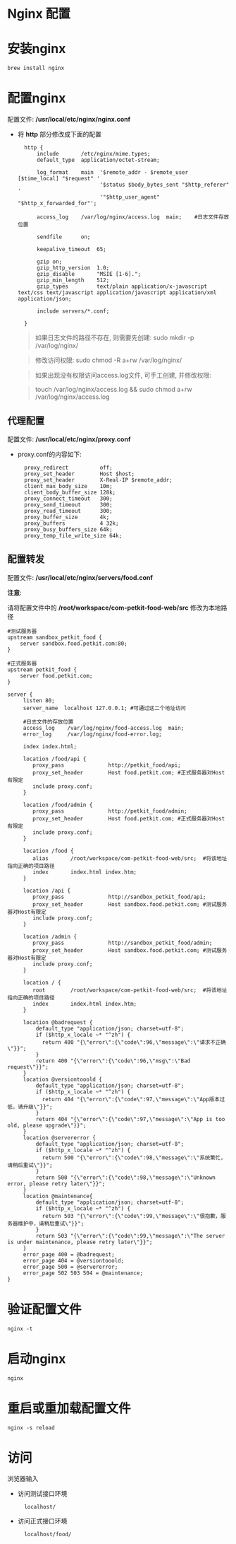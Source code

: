 Nginx 配置
==================


# 安装nginx

    brew install nginx

# 配置nginx

配置文件: **/usr/local/etc/nginx/nginx.conf**

+ 将 __http__ 部分修改成下面的配置

        http {
            include       /etc/nginx/mime.types;
            default_type  application/octet-stream;
        
            log_format    main  '$remote_addr - $remote_user [$time_local] "$request" '
                                '$status $body_bytes_sent "$http_referer" '
                                '"$http_user_agent" "$http_x_forwarded_for"';
        
            access_log    /var/log/nginx/access.log  main;    #日志文件存放位置
        
            sendfile      on;
        
            keepalive_timeout  65;
        
            gzip on;
            gzip_http_version  1.0;
            gzip_disable       "MSIE [1-6].";
            gzip_min_length    512;
            gzip_types         text/plain application/x-javascript text/css text/javascript application/javascript application/xml application/json;
        
            include servers/*.conf;
        
        }

    > 如果日志文件的路径不存在, 则需要先创建: sudo mkdir -p /var/log/nginx/
    
    > 修改访问权限: sudo chmod -R a+rw /var/log/nginx/
    
    > 如果出现没有权限访问access.log文件, 可手工创建, 并修改权限:
     
    > touch /var/log/nginx/access.log && sudo chmod a+rw /var/log/nginx/access.log

## 代理配置

配置文件: **/usr/local/etc/nginx/proxy.conf**

+ proxy.conf的内容如下:

        proxy_redirect          off;
        proxy_set_header        Host $host;
        proxy_set_header        X-Real-IP $remote_addr;
        client_max_body_size    10m;
        client_body_buffer_size 128k;
        proxy_connect_timeout   300;
        proxy_send_timeout      300;
        proxy_read_timeout      300;
        proxy_buffer_size       4k;
        proxy_buffers           4 32k;
        proxy_busy_buffers_size 64k;
        proxy_temp_file_write_size 64k;

## 配置转发

配置文件: **/usr/local/etc/nginx/servers/food.conf**

**注意**: 

请将配置文件中的 **/root/workspace/com-petkit-food-web/src** 修改为本地路径

    #测试服务器
    upstream sandbox_petkit_food {
        server sandbox.food.petkit.com:80;
    }
    
    #正式服务器
    upstream petkit_food {
        server food.petkit.com;
    }
    
    server {
         listen 80;
         server_name  localhost 127.0.0.1; #可通过这二个地址访问
         
         #日志文件的存放位置
         access_log    /var/log/nginx/food-access.log  main;
         error_log     /var/log/nginx/food-error.log;
         
         index index.html;
         
         location /food/api {
            proxy_pass              http://petkit_food/api;
            proxy_set_header        Host food.petkit.com; #正式服务器对Host有限定
            include proxy.conf;
         }
         
         location /food/admin {
            proxy_pass              http://petkit_food/admin;
            proxy_set_header        Host food.petkit.com; #正式服务器对Host有限定
            include proxy.conf;
         }
         
         location /food {
            alias       /root/workspace/com-petkit-food-web/src;  #将该地址指向正确的项目路径
            index       index.html index.htm;
         }
         
         location /api {
            proxy_pass              http://sandbox_petkit_food/api;
            proxy_set_header        Host sandbox.food.petkit.com; #测试服务器对Host有限定
            include proxy.conf;
         }
         
         location /admin {
            proxy_pass              http://sandbox_petkit_food/admin;
            proxy_set_header        Host sandbox.food.petkit.com; #测试服务器对Host有限定
            include proxy.conf;
         }
         
         location / {
            root        /root/workspace/com-petkit-food-web/src;  #将该地址指向正确的项目路径
            index       index.html index.htm;
         }
         
         location @badrequest {
             default_type "application/json; charset=utf-8";
             if ($http_x_locale ~* "^zh") {
               return 400 "{\"error\":{\"code\":96,\"message\":\"请求不正确\"}}";
             }
             return 400 "{\"error\":{\"code\":96,\"msg\":\"Bad request\"}}";
         }
         location @versiontooold {
             default_type "application/json; charset=utf-8";
             if ($http_x_locale ~* "^zh") {
               return 404 "{\"error\":{\"code\":97,\"message\":\"App版本过低，请升级\"}}";
             }
             return 404 "{\"error\":{\"code\":97,\"message\":\"App is too old, please upgrade\"}}";
         }
         location @servererror {
             default_type "application/json; charset=utf-8";
             if ($http_x_locale ~* "^zh") {
               return 500 "{\"error\":{\"code\":98,\"message\":\"系统繁忙，请稍后重试\"}}";
             }
             return 500 "{\"error\":{\"code\":98,\"message\":\"Unknown error, please retry later\"}}";
         }
         location @maintenance{
             default_type "application/json; charset=utf-8";
             if ($http_x_locale ~* "^zh") {
               return 503 "{\"error\":{\"code\":99,\"message\":\"很抱歉，服务器维护中，请稍后重试\"}}";
             }
             return 503 "{\"error\":{\"code\":99,\"message\":\"The server is under maintenance, please retry later\"}}";
         }
         error_page 400 = @badrequest;
         error_page 404 = @versiontooold;
         error_page 500 = @servererror;
         error_page 502 503 504 = @maintenance;
    }


# 验证配置文件

    nginx -t

# 启动nginx

    nginx

# 重启或重加载配置文件

    nginx -s reload


# 访问

浏览器输入 

+ 访问测试接口环境

        localhost/

+ 访问正式接口环境

        localhost/food/



